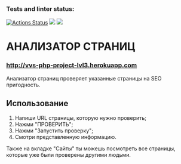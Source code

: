 ### Tests and linter status:
[![Actions Status](https://github.com/Valentina-Vasileva/php-project-lvl3/workflows/hexlet-check/badge.svg)](https://github.com/Valentina-Vasileva/php-project-lvl3/actions)
![](https://github.com/Valentina-Vasileva/php-project-lvl3/workflows/Tests%20and%20linter/badge.svg)
<a href="https://codeclimate.com/github/Valentina-Vasileva/php-project-lvl3/maintainability"><img src="https://api.codeclimate.com/v1/badges/aac8c9eed73342cf6ee4/maintainability" /></a>

АНАЛИЗАТОР СТРАНИЦ
==================
### http://vvs-php-project-lvl3.herokuapp.com
Анализатор страниц проверяет указанные страницы на SEO пригодность.

Использование
-------------
1. Напиши URL страницы, которую нужно проверить;
2. Нажми "ПРОВЕРИТЬ";
3. Нажми "Запустить проверку";
3. Смотри представленную информацию.

Также на вкладке "Сайты" ты можешь посмотреть все страницы, которые уже были проверены другими людьми.
